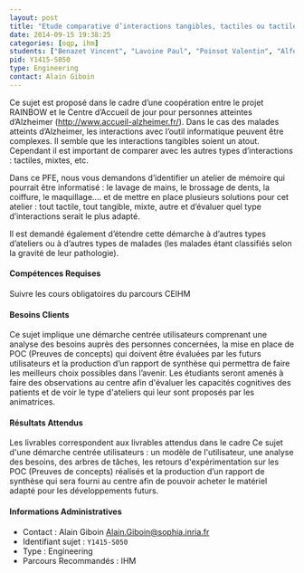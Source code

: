 ```yaml
---
layout: post
title: "Etude comparative d’interactions tangibles, tactiles ou tactiles et tangibles"
date: 2014-09-15 19:38:25
categories: [oqp, ihm]
students: ["Benazet Vincent", "Lavoine Paul", "Poinsot Valentin", "Alfonsi Martin"]
pid: Y1415-S050
type: Engineering
contact: Alain Giboin
---
```

       
Ce sujet  est proposé dans le cadre d’une coopération entre le projet RAINBOW et le Centre d’Accueil de jour pour personnes atteintes d’Alzheimer (http://www.accueil-alzheimer.fr/). Dans le cas des malades atteints d’Alzheimer, les interactions avec l’outil informatique peuvent être complexes. Il semble que les interactions tangibles soient un atout.
Cependant il est important de comparer avec les autres types d’interactions  : tactiles, mixtes, etc.

Dans ce PFE,  nous vous demandons d’identifier un atelier de mémoire qui pourrait être informatisé : le lavage de mains, le brossage de dents, la coiffure, le maquillage…. et de mettre en place plusieurs solutions pour cet atelier : tout tactile, tout tangible, mixte, autre et d’évaluer quel type d’interactions serait le plus adapté.

Il est demandé également d’étendre cette démarche à d’autres types d’ateliers ou à d’autres types de malades (les malades étant classifiés selon la gravité de leur pathologie).

#### Compétences Requises
Suivre les cours obligatoires du parcours CEIHM


#### Besoins Clients
Ce sujet implique une démarche centrée utilisateurs comprenant une analyse des besoins auprès des personnes concernées, la mise en place de POC (Preuves de concepts) qui doivent être évaluées par les futurs utilisateurs  et la production d’un rapport de synthèse qui permettra de faire les meilleurs choix possibles dans l’avenir. Les étudiants seront amenés à faire des observations au centre afin d'évaluer les capacités cognitives des patients et de voir le type d'ateliers qui leur sont proposés par les animatrices.

#### Résultats Attendus
Les livrables correspondent aux livrables attendus dans le cadre  Ce sujet d'une démarche centrée utilisateurs : un  modèle de l'utilisateur, une analyse des besoins, des arbres de tâches,  les retours d'expérimentation sur les  POC (Preuves de concepts)  réalisés et la production d’un rapport de synthèse qui sera fourni au centre afin de pouvoir acheter le matériel adapté pour les développements futurs.
     

#### Informations Administratives
  * Contact : Alain Giboin <Alain.Giboin@sophia.inria.fr>
  * Identifiant sujet : `Y1415-S050`
  * Type : Engineering
  * Parcours Recommandés : IHM
     
